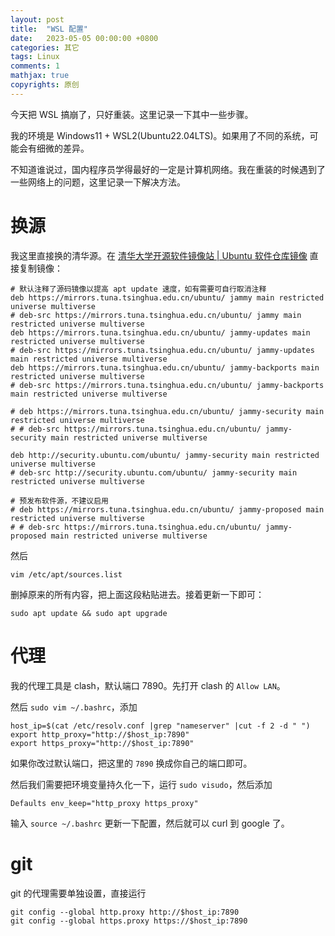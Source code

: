 ```yaml
---
layout: post
title:  "WSL 配置"
date:   2023-05-05 00:00:00 +0800
categories: 其它
tags: Linux
comments: 1
mathjax: true
copyrights: 原创
---
```


今天把 WSL 搞崩了，只好重装。这里记录一下其中一些步骤。

我的环境是 Windows11 + WSL2(Ubuntu22.04LTS)。如果用了不同的系统，可能会有细微的差异。

不知道谁说过，国内程序员学得最好的一定是计算机网络。我在重装的时候遇到了一些网络上的问题，这里记录一下解决方法。

# 换源

我这里直接换的清华源。在 [清华大学开源软件镜像站 | Ubuntu 软件仓库镜像](https://mirrors.tuna.tsinghua.edu.cn/help/ubuntu/) 直接复制镜像：

```list
# 默认注释了源码镜像以提高 apt update 速度，如有需要可自行取消注释
deb https://mirrors.tuna.tsinghua.edu.cn/ubuntu/ jammy main restricted universe multiverse
# deb-src https://mirrors.tuna.tsinghua.edu.cn/ubuntu/ jammy main restricted universe multiverse
deb https://mirrors.tuna.tsinghua.edu.cn/ubuntu/ jammy-updates main restricted universe multiverse
# deb-src https://mirrors.tuna.tsinghua.edu.cn/ubuntu/ jammy-updates main restricted universe multiverse
deb https://mirrors.tuna.tsinghua.edu.cn/ubuntu/ jammy-backports main restricted universe multiverse
# deb-src https://mirrors.tuna.tsinghua.edu.cn/ubuntu/ jammy-backports main restricted universe multiverse

# deb https://mirrors.tuna.tsinghua.edu.cn/ubuntu/ jammy-security main restricted universe multiverse
# # deb-src https://mirrors.tuna.tsinghua.edu.cn/ubuntu/ jammy-security main restricted universe multiverse

deb http://security.ubuntu.com/ubuntu/ jammy-security main restricted universe multiverse
# deb-src http://security.ubuntu.com/ubuntu/ jammy-security main restricted universe multiverse

# 预发布软件源，不建议启用
# deb https://mirrors.tuna.tsinghua.edu.cn/ubuntu/ jammy-proposed main restricted universe multiverse
# # deb-src https://mirrors.tuna.tsinghua.edu.cn/ubuntu/ jammy-proposed main restricted universe multiverse
```

然后

```shell
vim /etc/apt/sources.list
```

删掉原来的所有内容，把上面这段粘贴进去。接着更新一下即可：

```shell
sudo apt update && sudo apt upgrade
```

# 代理

我的代理工具是 clash，默认端口 7890。先打开 clash 的 `Allow LAN`。

然后 `sudo vim ~/.bashrc`，添加

```shell
host_ip=$(cat /etc/resolv.conf |grep "nameserver" |cut -f 2 -d " ")
export http_proxy="http://$host_ip:7890"
export https_proxy="http://$host_ip:7890"
```

如果你改过默认端口，把这里的 `7890` 换成你自己的端口即可。

然后我们需要把环境变量持久化一下，运行 `sudo visudo`，然后添加

```
Defaults env_keep="http_proxy https_proxy"
```

输入 `source ~/.bashrc` 更新一下配置，然后就可以 curl 到 google 了。

# git

git 的代理需要单独设置，直接运行

```shell
git config --global http.proxy http://$host_ip:7890
git config --global https.proxy https://$host_ip:7890
```
